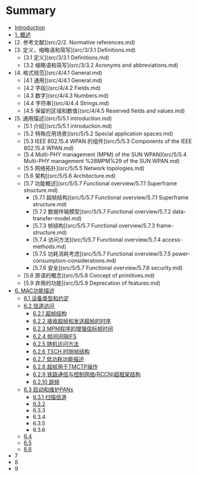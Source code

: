 # Summary

* [Introduction](README.md)
* [1. 概述](src/1/1.Overview.md)
* [2. 参考文献](src/2/2. Normative references.md)
* [3. 定义，缩略语和简写](src/3/3.1 Definitions.md)
  * [3.1 定义](src/3/3.1 Definitions.md)
  * [3.2 缩略语和简写](src/3/3.2 Acronyms and abbreviations.md)
* [4. 格式规范](src/4/4.1 General.md)
  * [4.1 通用](src/4/4.1 General.md)
  * [4.2 字段](src/4/4.2 Fields.md)
  * [4.3 数字](src/4/4.3 Numbers.md)
  * [4.4 字符串](src/4/4.4 Strings.md)
  * [4.5 保留的区域和数值](src/4/4.5 Reserved fields and values.md)
* [5. 通用描述](src/5/5.1 introduction.md)
  * [5.1 介绍](src/5/5.1 introduction.md)
  * [5.2 特殊应用场景](src/5/5.2 Special application spaces.md)
  * [5.3 IEEE 802.15.4 WPAN 的组件](src/5/5.3 Components of the IEEE 802.15.4 WPAN.md)
  * [5.4 Multi-PHY management \(MPM\) of the SUN WPAN](src/5/5.4 Multi-PHY management %28MPM%29 of the SUN WPAN.md)
  * [5.5 网络拓扑](src/5/5.5 Network topologies.md)
  * [5.6 架构](src/5/5.6 Architecture.md)
  * [5.7 功能概述](src/5/5.7 Functional overview/5.7.1 Superframe structure.md)
    * [5.7.1 超帧结构](src/5/5.7 Functional overview/5.7.1 Superframe structure.md)
    * [5.7.2 数据传输模型](src/5/5.7 Functional overview/5.7.2 data-transfer-model.md)
    * [5.7.3 帧结构](src/5/5.7 Functional overview/5.7.3 frame-structure.md)
    * [5.7.4 访问方法](src/5/5.7 Functional overview/5.7.4 access-methods.md)
    * [5.7.5  功耗消耗考虑](src/5/5.7 Functional overview/5.7.5 power-consumption-considerations.md)
    * [5.7.6  安全](src/5/5.7 Functional overview/5.7.6 security.md)
  * [5.8 原语的概念](src/5/5.8 Concept of primitives.md)
  * [5.9 弃用的功能](src/5/5.9 Deprecation of features.md)
* [6. MAC功能描述](src/6/61-she-bei-lei-xing-he-yue-ding.md)
  * [6.1 设备类型和约定](src/6/61-she-bei-lei-xing-he-yue-ding.md)
  * [6.2 信道访问](src/6/62-xin-dao-fang-wen/621.md)
    * [6.2.1 超帧结构](src/6/62-xin-dao-fang-wen/621.md)
    * [6.2.2 接收超帧和发送超帧的时序](src/6/62-xin-dao-fang-wen/622.md)
    * [6.2.3 MPM程序的增强信标帧时间](src/6/62-xin-dao-fang-wen/623.md)
    * [6.2.4 帧间间隔IFS](src/6/62-xin-dao-fang-wen/624.md)
    * [6.2.5 随机访问方法](src/6/62-xin-dao-fang-wen/625.md)
    * [6.2.6 TSCH 时隙帧结构](src/6/62-xin-dao-fang-wen/626.md)
    * [6.2.7 低功耗功能描述](src/6/62-xin-dao-fang-wen/627.md)
    * [6.2.8 超帧用于TMCTP操作](src/6/62-xin-dao-fang-wen/628.md)
    * [6.2.9 铁路通信与控制网络\(RCCN\)超框架结构](src/6/62-xin-dao-fang-wen/629.md)
    * [6.2.10 跳频](src/6/62-xin-dao-fang-wen/6210.md)
  * [6.3 启动和维护PANs](src/6/63/631.md)
    * [6.3.1 扫描信道](src/6/63/631.md)
    * [6.3.2](src/6/63/632.md)
    * 6.3.3
    * 6.3.4
    * 6.3.5
    * 6.3.6
  * [6.4](src/6/64.md)
  * [6.5](src/6/65.md)
  * [6.6](src/6/66.md)
* 7
* 8
* 9

